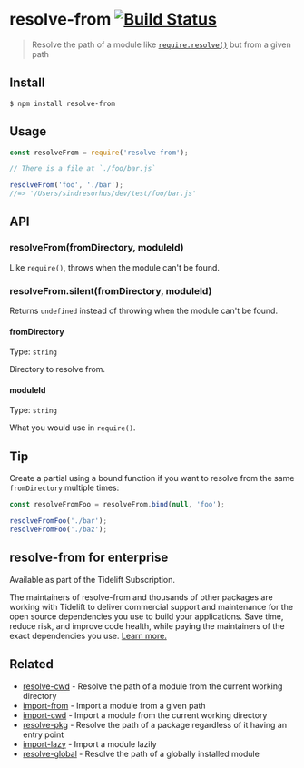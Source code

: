# resolve-from [![Build Status](https://travis-ci.org/sindresorhus/resolve-from.svg?branch=master)](https://travis-ci.org/sindresorhus/resolve-from)

> Resolve the path of a module like [`require.resolve()`](https://nodejs.org/api/globals.html#globals_require_resolve) but from a given path


## Install

```
$ npm install resolve-from
```


## Usage

```js
const resolveFrom = require('resolve-from');

// There is a file at `./foo/bar.js`

resolveFrom('foo', './bar');
//=> '/Users/sindresorhus/dev/test/foo/bar.js'
```


## API

### resolveFrom(fromDirectory, moduleId)

Like `require()`, throws when the module can't be found.

### resolveFrom.silent(fromDirectory, moduleId)

Returns `undefined` instead of throwing when the module can't be found.

#### fromDirectory

Type: `string`

Directory to resolve from.

#### moduleId

Type: `string`

What you would use in `require()`.


## Tip

Create a partial using a bound function if you want to resolve from the same `fromDirectory` multiple times:

```js
const resolveFromFoo = resolveFrom.bind(null, 'foo');

resolveFromFoo('./bar');
resolveFromFoo('./baz');
```


## resolve-from for enterprise

Available as part of the Tidelift Subscription.

The maintainers of resolve-from and thousands of other packages are working with Tidelift to deliver commercial support and maintenance for the open source dependencies you use to build your applications. Save time, reduce risk, and improve code health, while paying the maintainers of the exact dependencies you use. [Learn more.](https://tidelift.com/subscription/pkg/npm-resolve-from?utm_source=npm-resolve-from&utm_medium=referral&utm_campaign=enterprise&utm_term=repo)


## Related

- [resolve-cwd](https://github.com/sindresorhus/resolve-cwd) - Resolve the path of a module from the current working directory
- [import-from](https://github.com/sindresorhus/import-from) - Import a module from a given path
- [import-cwd](https://github.com/sindresorhus/import-cwd) - Import a module from the current working directory
- [resolve-pkg](https://github.com/sindresorhus/resolve-pkg) - Resolve the path of a package regardless of it having an entry point
- [import-lazy](https://github.com/sindresorhus/import-lazy) - Import a module lazily
- [resolve-global](https://github.com/sindresorhus/resolve-global) - Resolve the path of a globally installed module
